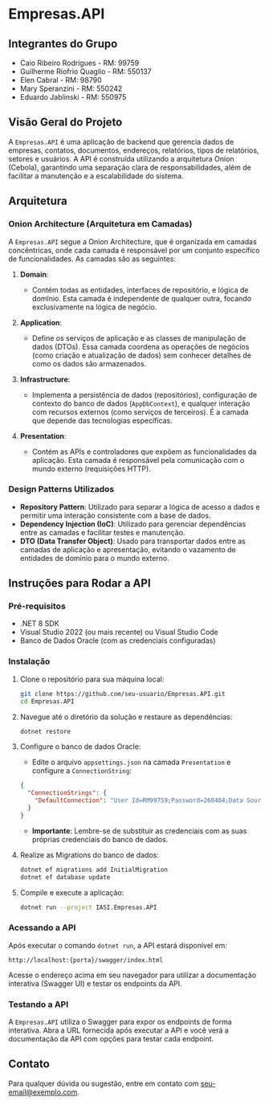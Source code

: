 
# Empresas.API

## Integrantes do Grupo

- Caio Ribeiro Rodrigues - RM: 99759
- Guilherme Riofrio Quaglio - RM: 550137
- Elen Cabral - RM: 98790
- Mary Speranzini - RM: 550242
- Eduardo Jablinski - RM: 550975

## Visão Geral do Projeto

A `Empresas.API` é uma aplicação de backend que gerencia dados de empresas, contatos, documentos, endereços, relatórios, tipos de relatórios, setores e usuários. A API é construída utilizando a arquitetura Onion (Cebola), garantindo uma separação clara de responsabilidades, além de facilitar a manutenção e a escalabilidade do sistema.

## Arquitetura

### Onion Architecture (Arquitetura em Camadas)

A `Empresas.API` segue a Onion Architecture, que é organizada em camadas concêntricas, onde cada camada é responsável por um conjunto específico de funcionalidades. As camadas são as seguintes:

1. **Domain**:
   - Contém todas as entidades, interfaces de repositório, e lógica de domínio. Esta camada é independente de qualquer outra, focando exclusivamente na lógica de negócio.

2. **Application**:
   - Define os serviços de aplicação e as classes de manipulação de dados (DTOs). Essa camada coordena as operações de negócios (como criação e atualização de dados) sem conhecer detalhes de como os dados são armazenados.

3. **Infrastructure**:
   - Implementa a persistência de dados (repositórios), configuração de contexto do banco de dados (`AppDbContext`), e qualquer interação com recursos externos (como serviços de terceiros). É a camada que depende das tecnologias específicas.

4. **Presentation**:
   - Contém as APIs e controladores que expõem as funcionalidades da aplicação. Esta camada é responsável pela comunicação com o mundo externo (requisições HTTP).

### Design Patterns Utilizados

- **Repository Pattern**: Utilizado para separar a lógica de acesso a dados e permitir uma interação consistente com a base de dados.
- **Dependency Injection (IoC)**: Utilizado para gerenciar dependências entre as camadas e facilitar testes e manutenção.
- **DTO (Data Transfer Object)**: Usado para transportar dados entre as camadas de aplicação e apresentação, evitando o vazamento de entidades de domínio para o mundo externo.

## Instruções para Rodar a API

### Pré-requisitos

- .NET 8 SDK
- Visual Studio 2022 (ou mais recente) ou Visual Studio Code
- Banco de Dados Oracle (com as credenciais configuradas)

### Instalação

1. Clone o repositório para sua máquina local:

   ```bash
   git clone https://github.com/seu-usuario/Empresas.API.git
   cd Empresas.API
   ```

2. Navegue até o diretório da solução e restaure as dependências:

   ```bash
   dotnet restore
   ```

3. Configure o banco de dados Oracle:

   - Edite o arquivo `appsettings.json` na camada `Presentation` e configure a `ConnectionString`:

   ```json
   {
     "ConnectionStrings": {
       "DefaultConnection": "User Id=RM99759;Password=260404;Data Source=(DESCRIPTION=(ADDRESS=(PROTOCOL=TCP)(HOST=oracle.fiap.com.br)(PORT=1521))(CONNECT_DATA=(SERVICE_NAME=ORCL)));"
     }
   }
   ```

   - **Importante**: Lembre-se de substituir as credenciais com as suas próprias credenciais do banco de dados.

4. Realize as Migrations do banco de dados:

   ```bash
   dotnet ef migrations add InitialMigration
   dotnet ef database update
   ```

5. Compile e execute a aplicação:

   ```bash
   dotnet run --project IASI.Empresas.API
   ```

### Acessando a API

Após executar o comando `dotnet run`, a API estará disponível em:

```
http://localhost:{porta}/swagger/index.html
```

Acesse o endereço acima em seu navegador para utilizar a documentação interativa (Swagger UI) e testar os endpoints da API.

### Testando a API

A `Empresas.API` utiliza o Swagger para expor os endpoints de forma interativa. Abra a URL fornecida após executar a API e você verá a documentação da API com opções para testar cada endpoint.

## Contato

Para qualquer dúvida ou sugestão, entre em contato com [seu-email@exemplo.com](mailto:seu-email@exemplo.com).
